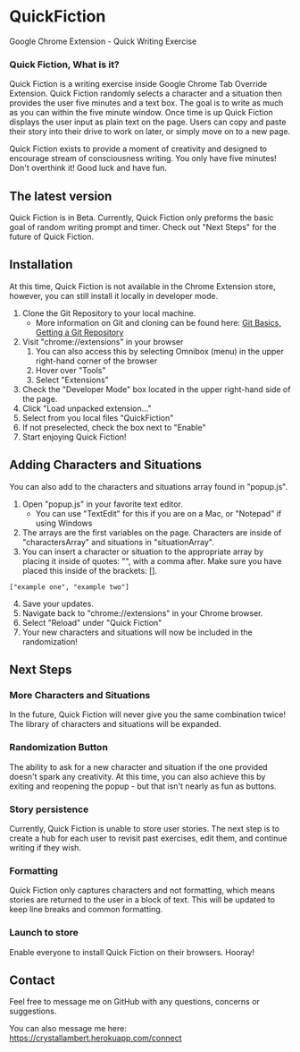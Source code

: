 # QuickFiction
Google Chrome Extension - Quick Writing Exercise

### Quick Fiction, What is it?

Quick Fiction is a writing exercise inside Google Chrome Tab Override Extension. Quick Fiction randomly selects a character and a situation then provides the user five minutes and a text box. The goal is to write as much as you can within the five minute window. Once time is up Quick Fiction displays the user input as plain text on the page. Users can copy and paste their story into their drive to work on later, or simply move on to a new page.

Quick Fiction exists to provide a moment of creativity and designed to encourage stream of consciousness writing. You only have five minutes! Don't overthink it! Good luck and have fun.


## The latest version

Quick Fiction is in Beta. Currently, Quick Fiction only preforms the basic goal of random writing prompt and timer. Check out "Next Steps" for the future of Quick Fiction.

## Installation

At this time, Quick Fiction is not available in the Chrome Extension store, however, you can still install it locally in developer mode.

1. Clone the Git Repository to your local machine.
    * More information on Git and cloning can be found here: [Git Basics, Getting a Git Repository](https://git-scm.com/book/en/v2/Git-Basics-Getting-a-Git-Repository)
2. Visit "chrome://extensions" in your browser
    1. You can also access this by selecting Omnibox (menu) in the upper right-hand corner of the browser
    2. Hover over "Tools"
    3. Select "Extensions"
3. Check the "Developer Mode" box located in the upper right-hand side of the page.
4. Click "Load unpacked extension..."
5. Select from you local files "QuickFiction"
6. If not preselected, check the box next to "Enable"
7. Start enjoying Quick Fiction!


## Adding Characters and Situations

You can also add to the characters and situations array found in "popup.js".

1. Open "popup.js" in your favorite text editor.
    * You can use "TextEdit" for this if you are on a Mac, or "Notepad" if using Windows
2. The arrays are the first variables on the page. Characters are inside of "charactersArray" and situations in "situationArray".
3. You can insert a character or situation to the appropriate array by placing it inside of quotes: "", with a comma after. Make sure you have placed this inside of the brackets: [].
  ```
  ["example one", "example two"]
  ```
4. Save your updates.
5. Navigate back to "chrome://extensions" in your Chrome browser.
6. Select "Reload" under "Quick Fiction"
7. Your new characters and situations will now be included in the randomization!


## Next Steps

### More Characters and Situations

In the future, Quick Fiction will never give you the same combination twice! The library of characters and situations will be expanded.

### Randomization Button  

The ability to ask for a new character and situation if the one provided doesn't spark any creativity. At this time, you can also achieve this by exiting and reopening the popup - but that isn't nearly as fun as buttons.

### Story persistence

Currently, Quick Fiction is unable to store user stories. The next step is to create a hub for each user to revisit past exercises, edit them, and continue writing if they wish.

### Formatting

Quick Fiction only captures characters and not formatting, which means stories are returned to the user in a block of text. This will be updated to keep line breaks and common formatting.

### Launch to store  

Enable everyone to install Quick Fiction on their browsers. Hooray!


## Contact    

Feel free to message me on GitHub with any questions, concerns or suggestions.

You can also message me here:
https://crystallambert.herokuapp.com/connect
